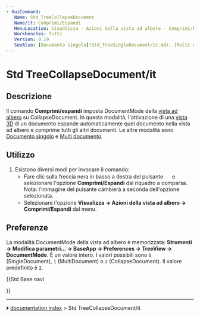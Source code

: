 ```yaml
---
- GuiCommand:
   Name: Std_TreeCollapseDocument
   Name/it: Comprimi/Espandi
   MenuLocation: Visualizza - Azioni della vista ad albero - Comprimi/Espandi
   Workbenches: Tutti
   Version: 0.19
   SeeAlso: [Documento singolo](Std_TreeSingleDocument/it.md), [Multi documento](Std_TreeMultiDocument/it.md)
---
```


# Std TreeCollapseDocument/it



## Descrizione

Il comando **Comprimi/espandi** imposta DocumentMode della [vista ad albero](Tree_view/it.md) su CollapseDocument. In questa modalità, l\'attivazione di una [vista 3D](3D_view/it.md) di un documento espande automaticamente quel documento nella vista ad albero e comprime tutti gli altri documenti. Le altre modalità sono [Documento singolo](Std_TreeSingleDocument/it.md) e [Multi documento](Std_TreeMultiDocument/it.md).



## Utilizzo

1.  Esistono diversi modi per invocare il comando:
    -   Fare clic sulla freccia nera in basso a destra del pulsante **<img src="images/Std_TreeSyncView.svg" width=16px>** e selezionare l\'opzione **Comprimi/Espandi** dal riquadro a comparsa. Nota: l\'immagine del pulsante cambierà a seconda dell\'opzione selezionata.
    -   Selezionare l\'opzione **Visualizza → Azioni della vista ad albero → <img src="images/Std_TreeCollapseDocument.svg" width=16px> Comprimi/Espandi** dal menu.



## Preferenze

La modalità DocumentMode della vista ad albero è memorizzata: **Strumenti → Modifica parametri... → BaseApp → Preferences → TreeView → DocumentMode**. È un valore intero. I valori possibili sono `0` (SingleDocument), `1` (MultiDocument) o `2` (CollapseDocument). Il valore predefinito è `2`.





{{Std Base navi

}}



---
⏵ [documentation index](../README.md) > Std TreeCollapseDocument/it
